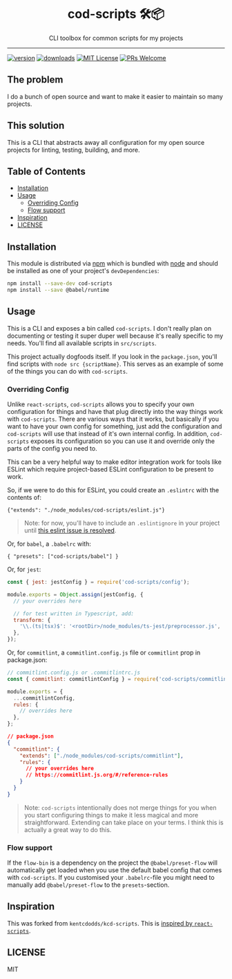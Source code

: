<div align="center">
<h1>cod-scripts 🛠📦</h1>

<p>CLI toolbox for common scripts for my projects</p>
</div>

<hr />

[![version][version-badge]][package] [![downloads][downloads-badge]][npmcharts]
[![MIT License][license-badge]][license] [![PRs Welcome][prs-badge]][prs]

## The problem

I do a bunch of open source and want to make it easier to maintain so many projects.

## This solution

This is a CLI that abstracts away all configuration for my open source projects for linting,
testing, building, and more.

## Table of Contents

<!-- START doctoc generated TOC please keep comment here to allow auto update -->
<!-- DON'T EDIT THIS SECTION, INSTEAD RE-RUN doctoc TO UPDATE -->

- [Installation](#installation)
- [Usage](#usage)
  - [Overriding Config](#overriding-config)
  - [Flow support](#flow-support)
- [Inspiration](#inspiration)
- [LICENSE](#license)

<!-- END doctoc generated TOC please keep comment here to allow auto update -->

## Installation

This module is distributed via [npm][npm] which is bundled with [node][node] and should be installed
as one of your project's `devDependencies`:

```sh
npm install --save-dev cod-scripts
npm install --save @babel/runtime
```

## Usage

This is a CLI and exposes a bin called `cod-scripts`. I don't really plan on documenting or testing
it super duper well because it's really specific to my needs. You'll find all available scripts in
`src/scripts`.

This project actually dogfoods itself. If you look in the `package.json`, you'll find scripts with
`node src {scriptName}`. This serves as an example of some of the things you can do with
`cod-scripts`.

### Overriding Config

Unlike `react-scripts`, `cod-scripts` allows you to specify your own configuration for things and
have that plug directly into the way things work with `cod-scripts`. There are various ways that it
works, but basically if you want to have your own config for something, just add the configuration
and `cod-scripts` will use that instead of it's own internal config. In addition, `cod-scripts`
exposes its configuration so you can use it and override only the parts of the config you need to.

This can be a very helpful way to make editor integration work for tools like ESLint which require
project-based ESLint configuration to be present to work.

So, if we were to do this for ESLint, you could create an `.eslintrc` with the contents of:

```
{"extends": "./node_modules/cod-scripts/eslint.js"}
```

> Note: for now, you'll have to include an `.eslintignore` in your project until
> [this eslint issue is resolved](https://github.com/eslint/eslint/issues/9227).

Or, for `babel`, a `.babelrc` with:

```
{ "presets": ["cod-scripts/babel"] }
```

Or, for `jest`:

```js
const { jest: jestConfig } = require('cod-scripts/config');

module.exports = Object.assign(jestConfig, {
  // your overrides here

  // for test written in Typescript, add:
  transform: {
    '\\.(ts|tsx)$': '<rootDir>/node_modules/ts-jest/preprocessor.js',
  },
});
```

Or, for `commitlint`, a `commitlint.config.js` file or `commitlint` prop in package.json:

```js
// commitlint.config.js or .commitlintrc.js
const { commitlint: commitlintConfig } = require('cod-scripts/commitlint');

module.exports = {
  ...commitlintConfig,
  rules: {
    // overrides here
  },
};
```

```json
// package.json
{
  "commitlint": {
    "extends": ["./node_modules/cod-scripts/commitlint"],
    "rules": {
      // your overrides here
      // https://commitlint.js.org/#/reference-rules
    }
  }
}
```

> Note: `cod-scripts` intentionally does not merge things for you when you start configuring things
> to make it less magical and more straightforward. Extending can take place on your terms. I think
> this is actually a great way to do this.

### Flow support

If the `flow-bin` is a dependency on the project the `@babel/preset-flow` will automatically get
loaded when you use the default babel config that comes with `cod-scripts`. If you customised your
`.babelrc`-file you might need to manually add `@babel/preset-flow` to the `presets`-section.

## Inspiration

This was forked from `kentcdodds/kcd-scripts`. This is
[inspired by `react-scripts`](https://github.com/kentcdodds/kcd-scripts#inspiration).

## LICENSE

MIT

[npm]: https://www.npmjs.com/
[node]: https://nodejs.org
[npmcharts]: http://npmcharts.com/compare/cod-scripts
[version-badge]: https://img.shields.io/npm/v/cod-scripts.svg?style=flat-square
[package]: https://www.npmjs.com/package/cod-scripts
[downloads-badge]: https://img.shields.io/npm/dm/cod-scripts.svg?style=flat-square
[license-badge]: https://img.shields.io/npm/l/cod-scripts.svg?style=flat-square
[license]: https://github.com/codfish/cod-scripts/blob/master/LICENSE
[prs-badge]: https://img.shields.io/badge/PRs-welcome-brightgreen.svg?style=flat-square
[prs]: http://makeapullrequest.com

